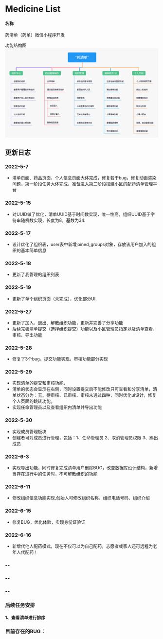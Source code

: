 # Medicine List

#### 名称
药清单（药单）微信小程序开发

功能结构图
![输入图片说明](images/%E5%8A%9F%E8%83%BD%E7%BB%93%E6%9E%84%E5%9B%BE(2).png)


## 更新日志 


### 2022-5-7  
- 清单页面、药品页面、个人信息页面大体完成，修复若干bug，修复动画渲染问题，第一阶段任务大体完成，准备进入第二阶段搭建小区的配药清单管理平台   
  
### 2022-5-15  
- 对UUID做了优化，清单UUID基于时间数实现，唯一性高，组织UUID基于字符串随机数实现，长度为8，基数为34.  
### 2022-5-17   
- 设计优化了组织表，user表中新增joined_groups对象，存放该用户加入的组织的基本简单信息    
### 2022-5-18  
- 更新了我管理的组织列表  
### 2022-5-19  
- 更新了单个组织页面（未完成），优化部分UI.  
### 2022-5-27  
- 更新了加入、退出、解散组织功能，更新并完善了分享功能  
- 后续完善清单提交（选择组织提交）功能以及小区管理员指定以及清单查看、审核、导出功能  
### 2022-5-28  
- 修复了3个bug，提交功能实现，审核功能部分实现  
### 2022-5-29  
- 实现清单的提交和审核功能， 
- 清单的状态会显示在右侧，同时设置提交后不能修改只可查看和分享清单，清单状态分为：无、待审核、已审核、审核未通过四种，同时优化ui设计，修复个人页面的跳转功能。
- 实现任命管理员以及查看组织内清单并导出功能  
### 2022-5-30  
- 实现成员管理板块  
- 创建者可对成员进行管理，包括：1、任命管理员 2、取消管理员权限 3、踢出成员  
### 2022-6-3  
- 实现导出功能，同时修复完成清单用户删除BUG，改变数据库设计结构，新增当存在进行中的任务时，不可解散组织的功能
### 2022-6-11  
- 修改组织信息功能实现,创始人可修改组织名称、组织电话号码、组织介绍
### 2022-6-15  
- 修复BUG，优化体验，实现身份证验证
### 2022-6-16  
- 新增代他人配药模式，现在不仅可以为自己配药，志愿者或家人还可远程为老年人代配药！
###  --
###  --
###  --
### 后续任务安排  
#### 1、查看清单进行排序 

### 目前存在的BUG：

  

